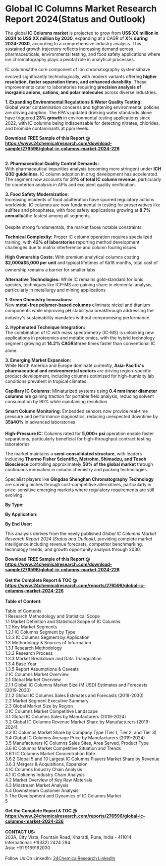 <h1>Global IC Columns Market Research Report 2024(Status and Outlook)</h1><p>The global <strong>IC Columns market</strong> is projected to grow from <strong>US$ XX million in 2024 to US$ XX million by 2030</strong>, expanding at a CAGR of <strong>X% during 2024-2030</strong>, according to a comprehensive industry analysis. This sustained growth trajectory reflects increasing demand across pharmaceuticals, environmental testing, and food safety applications where ion chromatography plays a pivotal role in analytical processes.</p><p>IC columnsâthe core component of ion chromatography systemsâhave evolved significantly technologically, with modern variants offering <strong>higher resolution, faster separation times, and enhanced durability</strong>. These improvements cater to laboratories requiring <strong>precision analysis of inorganic anions, cations, and polar molecules</strong> across diverse industries.</p><p><strong>1. Expanding Environmental Regulations &amp; Water Quality Testing:</strong><br>
Global water contamination concerns and tightening environmental policies are driving adoption. The EPA's updated drinking water standards alone have triggered <strong>23% growth</strong> in environmental testing applications since 2022, with IC columns being indispensable for detecting nitrates, chlorides, and bromide contaminants at ppm levels.</p><div><b>Download FREE Sample of this Report @ 
            <a href="https://www.24chemicalresearch.com/download-sample/276596/global-ic-columns-market-2024-226">
            https://www.24chemicalresearch.com/download-sample/276596/global-ic-columns-market-2024-226</a></b></div><br><p><strong>2. Pharmaceutical Quality Control Demands:</strong><br>
With pharmaceutical impurities analysis becoming more stringent under <strong>ICH Q3D guidelines</strong>, IC column adoption in drug development has accelerated. The segment now accounts for <strong>31% of total IC column revenue</strong>, particularly for counterion analysis in APIs and excipient quality verification.</p><p><strong>3. Food Safety Modernization:</strong><br>
Increasing incidents of food adulteration have spurred regulatory actions worldwide. IC columns are now fundamental in testing for preservatives like sulfites and phosphates, with food safety applications growing at <strong>8.7% annually</strong>âthe fastest among all segments.</p><p>Despite strong fundamentals, the market faces notable constraints:</p><p><strong>Technical Complexity:</strong> Proper IC column operation requires specialized training, with <strong>42% of laboratories</strong> reporting method development challenges due to matrix interference and column fouling issues</p><p><strong>High Ownership Costs:</strong> With premium analytical columns costing <strong>$2,000â$5,000 per unit</strong> and typical lifetimes of 6â18 months, total cost of ownership remains a barrier for smaller labs</p><p><strong>Alternative Technologies:</strong> While IC remains gold-standard for ionic species, techniques like ICP-MS are gaining share in elemental analysis, particularly in metallurgy and mining applications</p><p><strong>1. Green Chemistry Innovations:</strong><br>
New <strong>metal-free polymer-based columns</strong> eliminate nickel and titanium components while improving pH stabilityâa breakthrough addressing the industry's sustainability mandates without compromising performance.</p><p><strong>2. Hyphenated Technique Integration:</strong><br>
The combination of IC with mass spectrometry (IC-MS) is unlocking new applications in proteomics and metabolomics, with the hybrid technology segment growing at <strong>14.2% CAGR</strong>âthree times faster than conventional IC alone.</p><p><strong>3. Emerging Market Expansion:</strong><br>
While North America and Europe dominate currently, <strong>Asia-Pacific's pharmaceutical and environmental sectors</strong> are driving region-specific product development, including columns optimized for high-humidity lab conditions prevalent in tropical climates.</p><p><strong>Capillary IC Columns:</strong> Miniaturized systems using <strong>0.4 mm inner diameter columns</strong> are gaining traction for portable field analysis, reducing solvent consumption by 90% while maintaining resolution</p><p><strong>Smart Column Monitoring:</strong> Embedded sensors now provide real-time pressure and performance diagnostics, reducing unexpected downtime by <strong>35â40%</strong> in advanced laboratories</p><p><strong>High-Pressure IC:</strong> Columns rated for <strong>5,000+ psi</strong> operation enable faster separations, particularly beneficial for high-throughput contract testing laboratories</p><p>The market maintains a <strong>semi-consolidated structure</strong>, with leaders including <strong>Thermo Fisher Scientific, Metrohm, Shimadzu, and Tosoh Bioscience</strong> controlling approximately <strong>58% of the global market</strong> through continuous innovation in column chemistry and packing technologies.</p><p>Specialist players like <strong>Qingdao Shenghan Chromatography Technology</strong> are carving niches through cost-competitive alternatives, particularly in price-sensitive emerging markets where regulatory requirements are still evolving.</p><p><strong>By Type:</strong></p><p><strong>By Application:</strong></p><p><strong>By End User:</strong></p><p>This analysis derives from the newly published <em>Global IC Columns Market Research Report 2024 (Status and Outlook)</em>, providing complete market intelligence including revenue forecasts, competitor benchmarking, technology trends, and growth opportunity analysis through 2030.</p><div><b>Download FREE Sample of this Report @ 
            <a href="https://www.24chemicalresearch.com/download-sample/276596/global-ic-columns-market-2024-226">
            https://www.24chemicalresearch.com/download-sample/276596/global-ic-columns-market-2024-226</a></b></div><br><div><b>Get the Complete Report & TOC @ 
            <a href="https://www.24chemicalresearch.com/reports/276596/global-ic-columns-market-2024-226">
            https://www.24chemicalresearch.com/reports/276596/global-ic-columns-market-2024-226</a></b></div><br>
            <b>Table of Content:</b><p>Table of Contents<br />
1 Research Methodology and Statistical Scope<br />
1.1 Market Definition and Statistical Scope of IC Columns<br />
1.2 Key Market Segments<br />
1.2.1 IC Columns Segment by Type<br />
1.2.2 IC Columns Segment by Application<br />
1.3 Methodology & Sources of Information<br />
1.3.1 Research Methodology<br />
1.3.2 Research Process<br />
1.3.3 Market Breakdown and Data Triangulation<br />
1.3.4 Base Year<br />
1.3.5 Report Assumptions & Caveats<br />
2 IC Columns Market Overview<br />
2.1 Global Market Overview<br />
2.1.1 Global IC Columns Market Size (M USD) Estimates and Forecasts (2019-2030)<br />
2.1.2 Global IC Columns Sales Estimates and Forecasts (2019-2030)<br />
2.2 Market Segment Executive Summary<br />
2.3 Global Market Size by Region<br />
3 IC Columns Market Competitive Landscape<br />
3.1 Global IC Columns Sales by Manufacturers (2019-2024)<br />
3.2 Global IC Columns Revenue Market Share by Manufacturers (2019-2024)<br />
3.3 IC Columns Market Share by Company Type (Tier 1, Tier 2, and Tier 3)<br />
3.4 Global IC Columns Average Price by Manufacturers (2019-2024)<br />
3.5 Manufacturers IC Columns Sales Sites, Area Served, Product Type<br />
3.6 IC Columns Market Competitive Situation and Trends<br />
3.6.1 IC Columns Market Concentration Rate<br />
3.6.2 Global 5 and 10 Largest IC Columns Players Market Share by Revenue<br />
3.6.3 Mergers & Acquisitions, Expansion<br />
4 IC Columns Industry Chain Analysis<br />
4.1 IC Columns Industry Chain Analysis<br />
4.2 Market Overview of Key Raw Materials<br />
4.3 Midstream Market Analysis<br />
4.4 Downstream Customer Analysis<br />
5 The Development and Dynamics of IC Columns Market <br />
5</p><div><b>Get the Complete Report & TOC @ 
            <a href="https://www.24chemicalresearch.com/reports/276596/global-ic-columns-market-2024-226">
            https://www.24chemicalresearch.com/reports/276596/global-ic-columns-market-2024-226</a></b></div><br><b>CONTACT US:</b><br>
            203A, City Vista, Fountain Road, Kharadi, Pune, India - 411014<br>
            International: +1(332) 2424 294<br>
            Asia: +91 9169162030 <br><br>
            Follow Us On LinkedIn: <a href="https://www.linkedin.com/company/24chemicalresearch/">24ChemicalResearch LinkedIn</a>